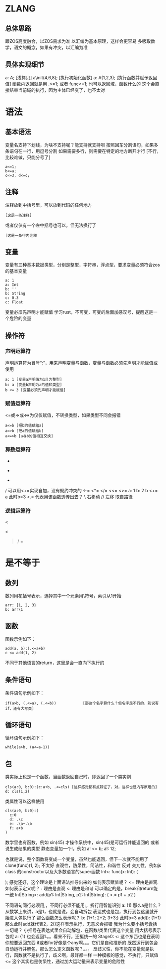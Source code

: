 # ZLANG
## 总体思路
跟ZOS高度融合，以ZOS需求为准
以汇编为基本原理，这样会更容易
多吸取数学，语文的概念，如果有冲突，以汇编为准
## 具体实现细节
a: A; [浅拷贝] 
a\init(4,6,8); [执行初始化函数]
a: A(1,2,3); [执行函数并赋予返回值]
函数内返回就是用 .<=1; 或者 func<=1; 也可以返回域，函数什么的
  这个会直接结束当前域的执行，因为主体已经变了，也不太对
# 语法
## 基本语法
变量名支持下划线，为啥不支持呢？能支持就支持呗
按照回车分割语句，如果多条语句在一行，用逗号分割
如果需要多行，则需要在特定的地方断开才行
[不行，比较难做，只能分号了]
```
a<=1;
b<=a;
c<=3, d<=c;
```
## 注释
注释放到中括号里，可以放到代码的任何地方
```
[这是一条注释]
```
或者仅仅有一个左中括号也可以，但无法换行了
```
[这是一条行内注释
```
## 变量
变量有三种基本数据类型，分别是整型，字符串，浮点型，要求变量必须符合zos的基本变量
```
a: 1
a: Int
b: ''
b: String
c: 0.3
c: Float
```
变量必须先声明才能赋值
学习rust，不可变，可变的后面加感叹号，提醒这是一个危险的变量
## 操作符
### 声明运算符
声明运算符为冒号“:”，用来声明变量与函数，变量与函数必须先声明才能赋值或使用
```
a: 1 [变量a声明值为1且为整型]
b: a [变量b声明为a的值和类型]
b <= 3 [变量必须先声明才能赋值]
```
### 赋值运算符
<=或=>或<=>为仅仅赋值，不转换类型，如果类型不同会报错
```
a<=b [把b的值赋给a]
a=>b [把a的值赋给b]
a<=>b [a与b的值相互交换]
```
### 算数运算符
+
-
*
/
可以用<+=实现自加，没有规约冲突的
<-= <*= </= <<=  <>=
a: 1
b: 2
b <+= a
此时b=3
<.= 代表用该函数透传出去？
\\ 右移动 // 左移 取自路径
### 逻辑运算符
<
>
\<
>/
=
# 是不等于
## 数列
数列用花括号表示，选择其中一个元素用\符号，索引从1开始
```
arr: {1, 2, 3}
b: arr\1
```
## 函数
函数示例如下：
```
add(a, b):(.<=a+b)
c <= add(1, 2)
```
不同于其他语言的return，这里是会一直向下执行的
## 条件语句
条件语句示例如下：
```
if(a>b, (.<=a), (.<=b))            [那这个名字算什么？但名字是不行的，别说有if，还有大写类]
```
## 循环语句
循环语句示例如下：
```
while(a>b, (a<=a-1))
```
## 包
类实际上也是一个函数，当函数返回自己时，即返回了一个类实例
```
cls(a:0, b:0):(c:a+b, .<=cls) [这样感觉都有点辩证了，对，这样也是内存原理的]
d: cls(1,2)
```
类属性可以这样使用
```
cls(a:0, b:0):(
  c:0
  d: .\c
  e: .\a+.\b
  f: a+b
)
```
数学里也有函数，例如 sin(45)
才操作系统中，sin(45)是可运行并能返回的
或者说生成结果的类型
静态变量加一个!，例如 a! <= b;
a!: 12;

也就是说，整个函数将变成一个变量，虽然也能返回，但下一次就不能用了
clone(func)(1, 2);
不太好
直观性，防呆性，简洁性，和谐性
反对 突兀性，例如js class 的constroctor以及大多数语言的super函数
Int<: func(x: Int): (

);
感觉还好，这个理论是上面语法推导出来的
如何表示赋值呢？
<= 理由是直观
如何表示定义呢？
: 理由是直观
<: 理由是和谐
可以确定的是，break和return能一统
Int|String<: add(p1: Int|String, p2: Int|String): (
  <.= p1 + p2
)

不同语句同行必须用;，不同行必须不能用;，折行用智能识别
a: (1)
那么a是什么？从数学上来讲，a是1，也就是说，会自动拆包
表达式也是包，执行到包这里就开始进入包执行了
那么函数怎么表示呢？
b: (1+1; 2+2; 3+3;) 此时b=3
add(): (1+1) 那么此时add就代表2，2()这样表示执行，无意义会报错
我为什么要小括号囊括一切呢？
小括号在表达式里会自动解包，在函数/类里代表这个变量
用大括号表示包呢
a: {1} 也会返回1.。。看来不行，还挺统一的
Stage0: <: 这个东西也是在表明你想要返回东西
if或者for好像是个any啊。。。它们是自动推断的
既然运行到包会自动运行并解包，那么怎么定义函数呢？。。。
反歧义性，你不能在变量就是执行，函数就不是执行了，歧义啊，最好都一样
一种模板的感觉，不执行，只赋值
<= 这个其实也是仿呆性，通过加大运动量来表示变量的危险性